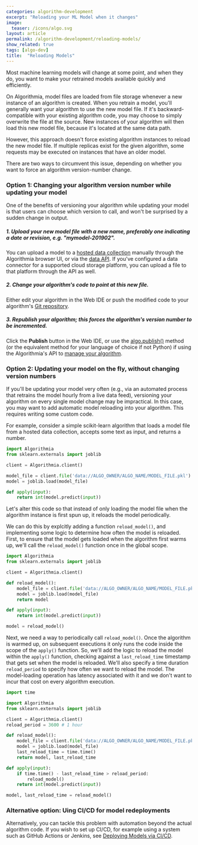 ```yaml
---
categories: algorithm-development
excerpt: "Reloading your ML Model when it changes"
image:
  teaser: /icons/algo.svg
layout: article
permalink: /algorithm-development/reloading-models/
show_related: true
tags: [algo-dev]
title:  "Reloading Models"
---
```


Most machine learning models will change at some point, and when they do, you want to make your retrained models available quickly and efficiently.

On Algorithmia, model files are loaded from file storage whenever a new instance of an algorithm is created. When you retrain a model, you'll generally want your algorithm to use the new model file. If it's backward-compatible with your existing algorithm code, you may choose to simply overwrite the file at the source. New instances of your algorithm will then load this new model file, because it's located at the same data path.

However, this approach doesn't force existing algorithm instances to reload the new model file. If multiple replicas exist for the given algorithm, some requests may be executed on instances that have an older model.

There are two ways to circumvent this issue, depending on whether you want to force an algorithm version-number change.

### Option 1: Changing your algorithm version number while updating your model

One of the benefits of versioning your algorithm while updating your model is that users can choose which version to call, and won't be surprised by a sudden change in output.

##### 1. Upload your new model file with a new name, preferably one indicating a date or revision, e.g. "mymodel-201902".

You can upload a model to a [hosted data collection]({{site.url}}/data) manually through the Algorithmia browser UI, or via the [data API](https://docs.algorithmia.com/#upload-a-file). If you've configured a data connector for a supported cloud storage platform, you can upload a file to that platform through the API as well.

##### 2. Change your algorithm's code to point at this new file.

Either edit your algorithm in the Web IDE or push the modified code to your algorithm's [Git repository]({{site.url}}{{site.baseurl}}/algorithm-development/source-code-management).

##### 3. Republish your algorithm; this forces the algorithm's version number to be incremented.

Click the **Publish** button in the Web IDE, or use the [algo.publish()](https://docs.algorithmia.com/?python#publish-an-algorithm) method (or the equivalent method for your language of choice if not Python) if using the Algorithmia's API to [manage your algorithm]({{site.url}}{{site.baseurl}}/algorithm-development/algorithm-management).

### Option 2: Updating your model on the fly, without changing version numbers

If you'll be updating your model very often (e.g., via an automated process that retrains the model hourly from a live data feed), versioning your algorithm on every single model change may be impractical. In this case, you may want to add automatic model reloading into your algorithm. This requires writing some custom code.

For example, consider a simple scikit-learn algorithm that loads a model file from a hosted data collection, accepts some text as input, and returns a number.

```python
import Algorithmia
from sklearn.externals import joblib

client = Algorithmia.client()

model_file = client.file('data://ALGO_OWNER/ALGO_NAME/MODEL_FILE.pkl').getFile().name
model = joblib.load(model_file)

def apply(input):
    return int(model.predict(input))
```

Let's alter this code so that instead of only loading the model file when the algorithm instance is first spun up, it reloads the model periodically.

We can do this by explcitly adding a function `reload_model()`, and implementing some logic to determine how often the model is reloaded. First, to ensure that the model gets loaded when the algorithm first warms up, we'll call the `reload_model()` function once in the global scope.

```python
import Algorithmia
from sklearn.externals import joblib

client = Algorithmia.client()

def reload_model():
    model_file = client.file('data://ALGO_OWNER/ALGO_NAME/MODEL_FILE.pkl').getFile().name
    model = joblib.load(model_file)
    return model

def apply(input):
    return int(model.predict(input))

model = reload_model()
```

Next, we need a way to periodically call `reload_model()`. Once the algorithm is warmed up, on subsequent executions it only runs the code inside the scope of the `apply()` function. So, we'll add the logic to reload the model within the `apply()` function, checking against a `last_reload_time` timestamp that gets set when the model is reloaded. We'll also specify a time duration `reload_period` to specify how often we want to reload the model. The model-loading operation has latency associated with it and we don't want to incur that cost on every algorithm execution.

```python
import time

import Algorithmia
from sklearn.externals import joblib

client = Algorithmia.client()
reload_period = 3600 # 1 hour

def reload_model():
    model_file = client.file('data://ALGO_OWNER/ALGO_NAME/MODEL_FILE.pkl').getFile().name
    model = joblib.load(model_file)
    last_reload_time = time.time()
    return model, last_reload_time

def apply(input):
    if time.time() - last_reload_time > reload_period:
        reload_model()
    return int(model.predict(input))

model, last_reload_time = reload_model()
```

### Alternative option: Uing CI/CD for model redeployments

Alternatively, you can tackle this problem with automation beyond the actual algorithm code. If you wish to set up CI/CD, for example using a system such as GitHub Actions or Jenkins, see [Deploying Models via CI/CD]({{site.url}}{{site.baseurl}}/algorithm-development/ci-cd).
